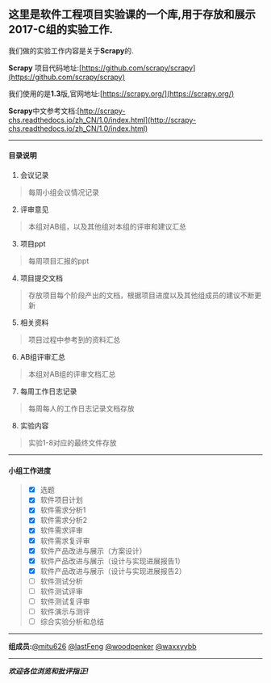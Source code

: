 这里是软件工程项目实验课的一个库,用于存放和展示2017-C组的实验工作.
---
我们做的实验工作内容是关于**Scrapy**的.

**Scrapy** 项目代码地址:[https://github.com/scrapy/scrapy](https://github.com/scrapy/scrapy)

我们使用的是**1.3**版,官网地址:[https://scrapy.org/](https://scrapy.org/)

**Scrapy**中文参考文档:[http://scrapy-chs.readthedocs.io/zh_CN/1.0/index.html](http://scrapy-chs.readthedocs.io/zh_CN/1.0/index.html)
___

#### 目录说明
1. 会议记录
  > 每周小组会议情况记录
2. 评审意见
  > 本组对AB组，以及其他组对本组的评审和建议汇总
3. 项目ppt
  > 每周项目汇报的ppt
4. 项目提交文档
  > 存放项目每个阶段产出的文档，根据项目进度以及其他组成员的建议不断更新
5. 相关资料
  > 项目过程中参考到的资料汇总
6. AB组评审汇总
  > 本组对AB组的评审文档汇总
7. 每周工作日志记录
  > 每周每人的工作日志记录文档存放
8. 实验内容
  > 实验1-8对应的最终文件存放
___
#### 小组工作进度
>- [x] 选题
>- [x] 软件项目计划
>- [x] 软件需求分析1 
>- [x] 软件需求分析2
>- [x] 软件需求评审
>- [x] 软件需求复评审
>- [x] 软件产品改进与展示（方案设计）
>- [x] 软件产品改进与展示（设计与实现进展报告1）
>- [x] 软件产品改进与展示（设计与实现进展报告2）
>- [ ] 软件测试分析
>- [ ] 软件测试评审
>- [ ] 软件测试复评审
>- [ ] 软件演示与测评
>- [ ] 综合实验分析和总结
___
**组成员:**[@mitu626](https://github.com/mitu626) [@lastFeng](https://github.com/lastFeng) [@woodpenker](https://github.com/woodpenker) [@waxxyybb](https://github.com/waxxyybb)

___
***欢迎各位浏览和批评指正!***
	 
